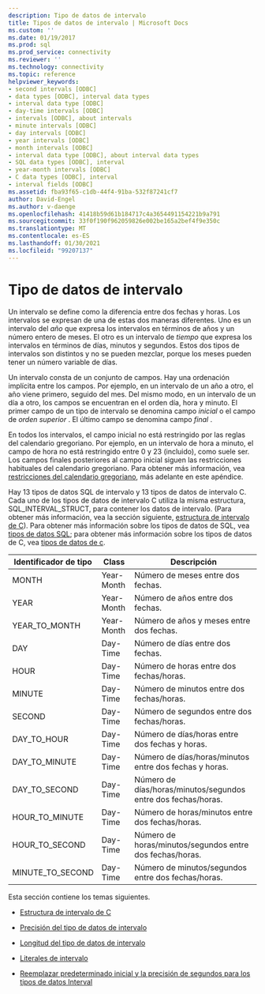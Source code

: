 ```yaml
---
description: Tipo de datos de intervalo
title: Tipos de datos de intervalo | Microsoft Docs
ms.custom: ''
ms.date: 01/19/2017
ms.prod: sql
ms.prod_service: connectivity
ms.reviewer: ''
ms.technology: connectivity
ms.topic: reference
helpviewer_keywords:
- second intervals [ODBC]
- data types [ODBC], interval data types
- interval data type [ODBC]
- day-time intervals [ODBC]
- intervals [ODBC], about intervals
- minute intervals [ODBC]
- day intervals [ODBC]
- year intervals [ODBC]
- month intervals [ODBC]
- interval data type [ODBC], about interval data types
- SQL data types [ODBC], interval
- year-month intervals [ODBC]
- C data types [ODBC], interval
- interval fields [ODBC]
ms.assetid: fba93f65-c1db-44f4-91ba-532f87241cf7
author: David-Engel
ms.author: v-daenge
ms.openlocfilehash: 41418b59d61b184717c4a3654491154221b9a791
ms.sourcegitcommit: 33f0f190f962059826e002be165a2bef4f9e350c
ms.translationtype: MT
ms.contentlocale: es-ES
ms.lasthandoff: 01/30/2021
ms.locfileid: "99207137"
---
```

# <a name="interval-data-types"></a>Tipo de datos de intervalo
Un intervalo se define como la diferencia entre dos fechas y horas. Los intervalos se expresan de una de estas dos maneras diferentes. Uno es un intervalo del *año* que expresa los intervalos en términos de años y un número entero de meses. El otro es un intervalo de *tiempo* que expresa los intervalos en términos de días, minutos y segundos. Estos dos tipos de intervalos son distintos y no se pueden mezclar, porque los meses pueden tener un número variable de días.  
  
 Un intervalo consta de un conjunto de campos. Hay una ordenación implícita entre los campos. Por ejemplo, en un intervalo de un año a otro, el año viene primero, seguido del mes. Del mismo modo, en un intervalo de un día a otro, los campos se encuentran en el orden día, hora y minuto. El primer campo de un tipo de intervalo se denomina campo *inicial* o el campo de *orden superior* . El último campo se denomina campo *final* .  
  
 En todos los intervalos, el campo inicial no está restringido por las reglas del calendario gregoriano. Por ejemplo, en un intervalo de hora a minuto, el campo de hora no está restringido entre 0 y 23 (incluido), como suele ser. Los campos finales posteriores al campo inicial siguen las restricciones habituales del calendario gregoriano. Para obtener más información, vea [restricciones del calendario gregoriano](../../../odbc/reference/appendixes/constraints-of-the-gregorian-calendar.md), más adelante en este apéndice.  
  
 Hay 13 tipos de datos SQL de intervalo y 13 tipos de datos de intervalo C. Cada uno de los tipos de datos de intervalo C utiliza la misma estructura, SQL_INTERVAL_STRUCT, para contener los datos de intervalo. (Para obtener más información, vea la sección siguiente, [estructura de intervalo de C](../../../odbc/reference/appendixes/c-interval-structure.md)). Para obtener más información sobre los tipos de datos de SQL, vea [tipos de datos SQL](../../../odbc/reference/appendixes/sql-data-types.md); para obtener más información sobre los tipos de datos de C, vea [tipos de datos de c](../../../odbc/reference/appendixes/c-data-types.md).  
  
|Identificador de tipo|Class|Descripción|  
|---------------------|-----------|-----------------|  
|MONTH|Year-Month|Número de meses entre dos fechas.|  
|YEAR|Year-Month|Número de años entre dos fechas.|  
|YEAR_TO_MONTH|Year-Month|Número de años y meses entre dos fechas.|  
|DAY|Day-Time|Número de días entre dos fechas.|  
|HOUR|Day-Time|Número de horas entre dos fechas/horas.|  
|MINUTE|Day-Time|Número de minutos entre dos fechas/horas.|  
|SECOND|Day-Time|Número de segundos entre dos fechas/horas.|  
|DAY_TO_HOUR|Day-Time|Número de días/horas entre dos fechas y horas.|  
|DAY_TO_MINUTE|Day-Time|Número de días/horas/minutos entre dos fechas y horas.|  
|DAY_TO_SECOND|Day-Time|Número de días/horas/minutos/segundos entre dos fechas/horas.|  
|HOUR_TO_MINUTE|Day-Time|Número de horas/minutos entre dos fechas/horas.|  
|HOUR_TO_SECOND|Day-Time|Número de horas/minutos/segundos entre dos fechas/horas.|  
|MINUTE_TO_SECOND|Day-Time|Número de minutos/segundos entre dos fechas/horas.|  
  
 Esta sección contiene los temas siguientes.  
  
-   [Estructura de intervalo de C](../../../odbc/reference/appendixes/c-interval-structure.md)  
  
-   [Precisión del tipo de datos de intervalo](../../../odbc/reference/appendixes/interval-data-type-precision.md)  
  
-   [Longitud del tipo de datos de intervalo](../../../odbc/reference/appendixes/interval-data-type-length.md)  
  
-   [Literales de intervalo](../../../odbc/reference/appendixes/interval-literals.md)  
  
-   [Reemplazar predeterminado inicial y la precisión de segundos para los tipos de datos Interval](../../../odbc/reference/appendixes/overriding-default-leading-and-seconds-precision-for-interval-data-types.md)
